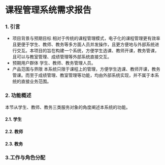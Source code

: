 # 课程管理系统需求报告

### 1. 引言
* 项目背景与预期目标
  相对于传统的课程管理模式，电子化的课程管理更有效率且更便于学生、教师、教务等多方面人员并发操作，且更方便地与外部系统进行交互。本项目的旨在构建一个系统，方便学生选课、教师开课，教务管课，且可以与教室管理、成绩管理等外部系统直接交互。
* 预期用户群体
  学生、教师、教务管理人员。
* 产品范围与界限
  本系统只限于课程上的管理，方便学生选课、教师开课，教务管课。而至于成绩管理、教室管理等功能，均由外部系统实现，并不属于本系统的直接业务范围。

### 2. 功能概述
   本节从学生、教师、教务三类服务对象的角度阐述本系统的功能。

#### 2.1. 学生

#### 2.2. 教师

#### 2.3. 教务

### 3.工作与角色分配
